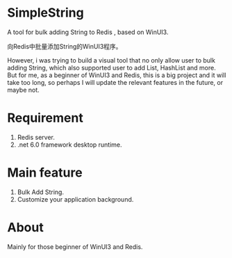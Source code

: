 # SimpleString
A tool for bulk adding String to Redis , based on WinUI3.

向Redis中批量添加String的WinUI3程序。


However, i was trying to build a visual tool that no only allow user to bulk adding String, which also
supported user to add List, HashList and more. But for me, as a beginner of WinUI3 and Redis, this is a 
big project and it will take too long, so perhaps I will update the relevant features in the future, or maybe not.

# Requirement
1. Redis server.
2. .net 6.0 framework desktop runtime.

# Main feature
1. Bulk Add String.
2. Customize your application background.

# About
Mainly for those beginner of WinUI3 and Redis.
